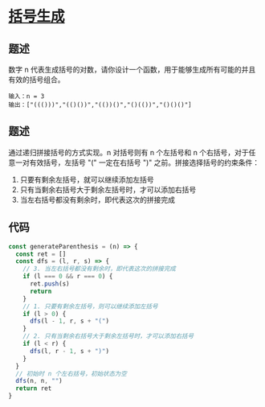 # [括号生成](https://leetcode.cn/problems/generate-parentheses/)

## 题述

数字 n 代表生成括号的对数，请你设计一个函数，用于能够生成所有可能的并且有效的括号组合。

```
输入：n = 3
输出：["((()))","(()())","(())()","()(())","()()()"]
```

## 题述

通过递归拼接括号的方式实现。n 对括号则有 n 个左括号和 n 个右括号，对于任意一对有效括号，左括号 "(" 一定在右括号 ")" 之前。拼接选择括号的约束条件：

1. 只要有剩余左括号，就可以继续添加左括号
2. 只有当剩余右括号大于剩余左括号时，才可以添加右括号
3. 当左右括号都没有剩余时，即代表这次的拼接完成

## 代码

```javascript
const generateParenthesis = (n) => {
  const ret = []
  const dfs = (l, r, s) => {
    // 3. 当左右括号都没有剩余时，即代表这次的拼接完成
    if (l === 0 && r === 0) {
      ret.push(s)
      return
    }
    // 1. 只要有剩余左括号，则可以继续添加左括号
    if (l > 0) {
      dfs(l - 1, r, s + "(")
    }
    // 2. 只有当剩余右括号大于剩余左括号时，才可以添加右括号
    if (l < r) {
      dfs(l, r - 1, s + ")")
    }
  }
  // 初始时 n 个左右括号，初始状态为空
  dfs(n, n, "")
  return ret
}
```
